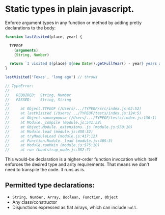 # Static types in plain javascript.
Enforce argument types in any function or method by adding pretty declarations to the body:

```js
function lastVisited(place, year) {

  TYPEOF
    (arguments)
    (String, Number)

  return `I visited ${place} ${new Date().getFullYear() - year} years ago.`
}

lastVisited('Texas', 'long ago') // throws

// TypeError:
//
//   REQUIRED:  String, Number
//   PASSED:    String, String
//
//     at Object.TYPEOF (/Users/.../TYPEOF/src/index.js:62:52)
//     at lastVisited (/Users/.../TYPEOF/tests/index.js:124:5)
//     at Object.<anonymous> (/Users/.../TYPEOF/tests/index.js:136:1)
//     at Module._compile (module.js:541:32)
//     at Object.Module._extensions..js (module.js:550:10)
//     at Module.load (module.js:458:32)
//     at tryModuleLoad (module.js:417:12)
//     at Function.Module._load (module.js:409:3)
//     at Module.runMain (module.js:575:10)
//     at run (bootstrap_node.js:352:7)
```

This would-be declaration is a higher-order function invocation which itself enforces the desired type and arity requirements. That means we don't need to transpile the code. It runs as is.

## Permitted type declarations:
* `String, Number, Array, Boolean, Function, Object`
* Any class/constructor
* Disjunctions expressed as flat arrays, which can include `null`.
